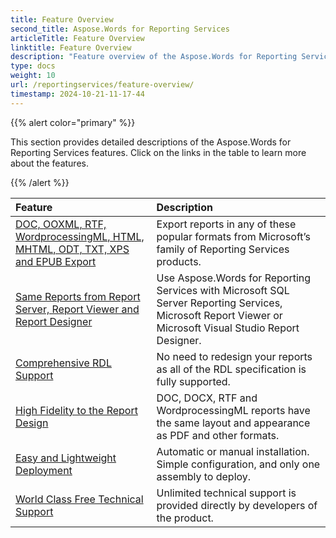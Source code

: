 ```yaml
---
title: Feature Overview
second_title: Aspose.Words for Reporting Services
articleTitle: Feature Overview
linktitle: Feature Overview
description: "Feature overview of the Aspose.Words for Reporting Services."
type: docs
weight: 10
url: /reportingservices/feature-overview/
timestamp: 2024-10-21-11-17-44
---
```


{{% alert color="primary" %}}

This section provides detailed descriptions of the Aspose.Words for Reporting Services features. Click on the links in the table to learn more about the features.

{{% /alert %}}

| Feature | Description |
| :- | :- |
| [DOC, OOXML, RTF, WordprocessingML, HTML, MHTML, ODT, TXT, XPS and EPUB Export](/words/reportingservices/doc-ooxml-rtf-wordprocessingml-html-mhtml-odt-txt-xps-and-epub-export/) | Export reports in any of these popular formats from Microsoft’s family of Reporting Services products. |
| [Same Reports from Report Server, Report Viewer and Report Designer](/words/reportingservices/same-reports-from-report-server-report-viewer-and-report-designer/) | Use Aspose.Words for Reporting Services with Microsoft SQL Server Reporting Services, Microsoft Report Viewer or Microsoft Visual Studio Report Designer. |
| [Comprehensive RDL Support](/words/reportingservices/comprehensive-rdl-support/) | No need to redesign your reports as all of the RDL specification is fully supported. |
| [High Fidelity to the Report Design](/words/reportingservices/high-fidelity-to-the-report-design/) | DOC, DOCX, RTF and WordprocessingML reports have the same layout and appearance as PDF and other formats. |
| [Easy and Lightweight Deployment](/words/reportingservices/easy-and-lightweight-deployment/) | Automatic or manual installation. Simple configuration, and only one assembly to deploy. |
| [World Class Free Technical Support](/words/reportingservices/world-class-free-technical-support/) | Unlimited technical support is provided directly by developers of the product. |
